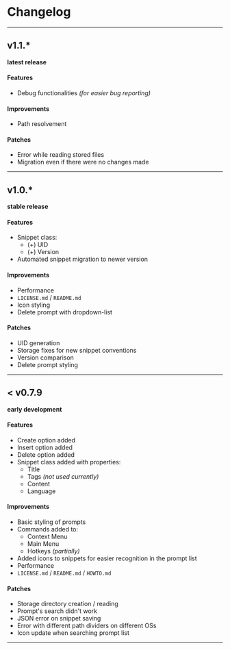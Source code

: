 # Changelog

-----------

## v1.1.*
**latest release**
#### Features
- Debug functionalities *(for easier bug reporting)*
#### Improvements
- Path resolvement
#### Patches
- Error while reading stored files
- Migration even if there were no changes made

---

## v1.0.*
**stable release**
#### Features
- Snippet class:
  - (+) UID
  - (+) Version
- Automated snippet migration to newer version
#### Improvements
- Performance
- `LICENSE.md` / `README.md`
- Icon styling
- Delete prompt with dropdown-list
#### Patches
- UID generation
- Storage fixes for new snippet conventions
- Version comparison
- Delete prompt styling

---

## < v0.7.9
**early development**
#### Features
- Create option added
- Insert option added
- Delete option added
- Snippet class added with properties:
  - Title
  - Tags *(not used currently)*
  - Content
  - Language
#### Improvements
- Basic styling of prompts
- Commands added to:
  - Context Menu
  - Main Menu
  - Hotkeys *(partially)*
- Added icons to snippets for easier recognition in the prompt list
- Performance
- `LICENSE.md` / `README.md` / `HOWTO.md`

#### Patches
- Storage directory creation / reading
- Prompt's search didn't work
- JSON error on snippet saving
- Error with different path dividers on different OSs
- Icon update when searching prompt list

---

